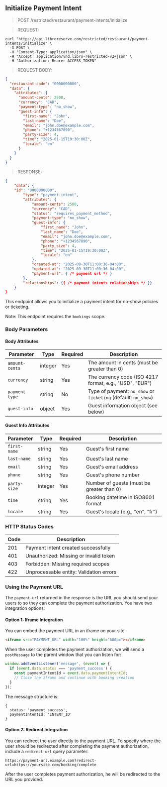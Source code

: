 ## Initialize Payment Intent

> <span class="method post">POST</span> /restricted/restaurant/payment-intents/initialize

> REQUEST:

```shell
curl "https://api.libroreserve.com/restricted/restaurant/payment-intents/initialize" \
  -X POST \
  -H "Content-Type: application/json" \
  -H "Accept: application/vnd.libro-restricted-v2+json" \
  -H "Authorization: Bearer ACCESS_TOKEN"
```

> REQUEST BODY:

```json
{
  "restaurant-code": "0000000000",
  "data": {
    "attributes": {
      "amount-cents": 2500,
      "currency": "CAD",
      "payment-type": "no_show",
      "guest-info": {
        "first-name": "John",
        "last-name": "Doe",
        "email": "john.doe@example.com",
        "phone": "+1234567890",
        "party-size": 4,
        "time": "2025-01-15T19:30:00Z",
        "locale": "en"
      }
    }
  }
}
```

> RESPONSE:

```json
{
    "data": {
    "id": "0000000000",
        "type": "payment-intent",
        "attributes": {
            "amount-cents": 2500,
            "currency": "CAD",
            "status": "requires_payment_method",
            "payment-type": "no_show",
            "guest-info": {
                "first_name": "John",
                "last_name": "Doe",
                "email": "john.doe@example.com",
                "phone": "+1234567890",
                "party_size": 4,
                "time": "2025-01-15T19:30:00Z",
                "locale": "en"
            },
            "created-at": "2025-09-30T11:00:36-04:00",
            "updated-at": "2025-09-30T11:00:36-04:00",
            "payment-url": { /* payment url */ }
        },
        "relationships": {{ /* payment intents relationships */ }}
    }
}
```

This endpoint allows you to initialize a payment intent for no-show policies or ticketing.

<aside class="notice">Note: This endpoint requires the <code>bookings</code> scope.</aside>

### Body Parameters

<span class="dynamic-attributes" data-attr-type="restaurantCode"></span>

#### Body Attributes

| Parameter | Type | Required | Description |
|-----------|------|----------|-------------|
| `amount-cents` | integer | Yes | The amount in cents (must be greater than 0) |
| `currency` | string | Yes | The currency code (ISO 4217 format, e.g., "USD", "EUR") |
| `payment-type` | string | No | Type of payment: `no_show` or `ticketing` (default: `no_show`) |
| `guest-info` | object | Yes | Guest information object (see below) |

#### Guest Info Attributes

| Parameter | Type | Required | Description |
|-----------|------|----------|-------------|
| `first-name` | string | Yes | Guest's first name |
| `last-name` | string | Yes | Guest's last name |
| `email` | string | Yes | Guest's email address |
| `phone` | string | Yes | Guest's phone number |
| `party-size` | integer | Yes | Number of guests (must be greater than 0) |
| `time` | string | Yes | Booking datetime in ISO8601 format |
| `locale` | string | Yes | Guest's locale (e.g., "en", "fr") |

### HTTP Status Codes

| Code | Description |
|------|-------------|
| 201 | Payment intent created successfully |
| 401 | Unauthorized: Missing or invalid token |
| 403 | Forbidden: Missing required scopes |
| 422 | Unprocessable entity: Validation errors |

### Using the Payment URL

The `payment-url` returned in the response is the URL you should send your users to so they can complete the payment authorization. You have two integration options:

#### Option 1: Iframe Integration

You can embed the payment URL in an iframe on your site:

```html
<iframe src="PAYMENT_URL" width="100%" height="600px"></iframe>
```

When the user completes the payment authorization, we will send a `postMessage` to the parent window that you can listen for:

```javascript
window.addEventListener('message', (event) => {
  if (event.data.status === 'payment_success') {
    const paymentIntentId = event.data.paymentIntentId;
    // Close the iframe and continue with booking creation
  }
});
```

The message structure is:
```
{
  status: 'payment_success',
  paymentIntentId: 'INTENT_ID'
}
```

#### Option 2: Redirect Integration

You can redirect the user directly to the payment URL. To specify where the user should be redirected after completing the payment authorization, include a `redirect-url` query parameter:

`https://payment-url.example.com?redirect-url=https://yoursite.com/booking/complete`

After the user completes payment authorization, he will be redirected to the URL you provided.